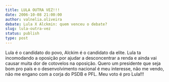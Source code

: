 ```yaml
---
title: LULA OUTRA VEZ!!!
date: 2006-10-08 21:00:00
author: valnelia.oliveira
debate: Lula X Alckmin: quem venceu o debate?
slug: lula-outra-vez
status: publish 
type: post
---
```


Lula é o candidato do povo, Alckim é o candidato da elite. Lula ta incomodando a oposição por ajudar a desconcentrar a renda e ainda vai causar muita dor de cotovelos na oposição. Quero um presidente que seja bom pro país e o desenvolvimento nacional é meu interesse, não me vendo, não me engano com a corja do PSDB e PFL. Meu voto é pro Lula!!!
